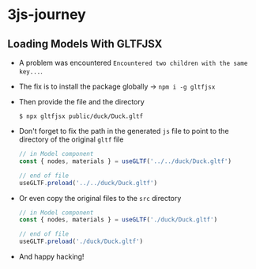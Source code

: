 # 3js-journey

## Loading Models With GLTFJSX
  - A problem was encountered `Encountered two children with the same key...`.
  - The fix is to install the package globally &rarr; `npm i -g gltfjsx`
  - Then provide the file and the directory

    ```
    $ npx gltfjsx public/duck/Duck.gltf
    ```

  - Don't forget to fix the path in the generated `js` file to point to the directory of the original `gltf` file

    ```js
    // in Model component
    const { nodes, materials } = useGLTF('../../duck/Duck.gltf')

    // end of file
    useGLTF.preload('../../duck/Duck.gltf')
    ```

  - Or even copy the original files to the `src` directory

    ```js
    // in Model component
    const { nodes, materials } = useGLTF('./duck/Duck.gltf')

    // end of file
    useGLTF.preload('./duck/Duck.gltf')
    ```

  - And happy hacking!
